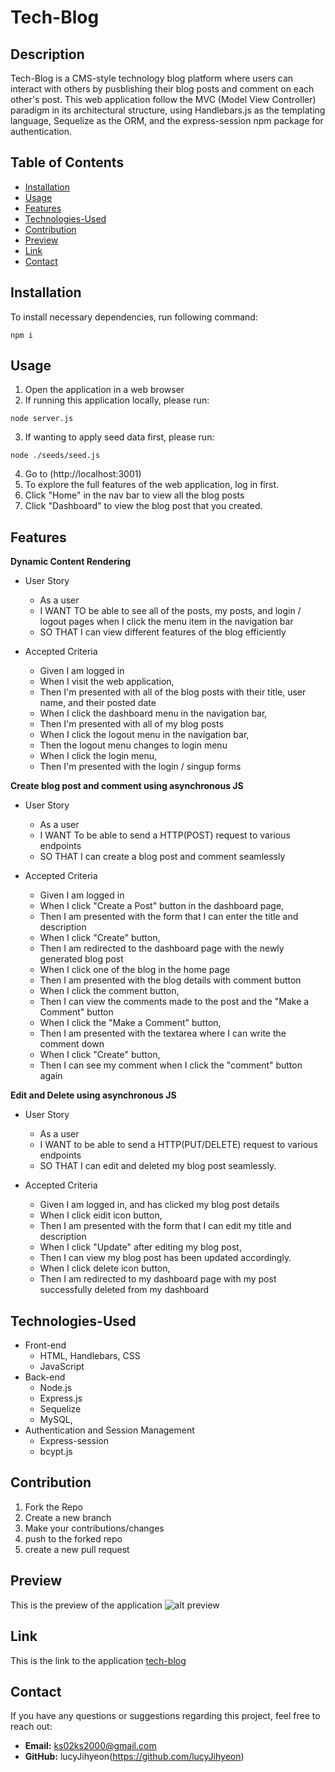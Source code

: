 # Tech-Blog

## Description
Tech-Blog  is a CMS-style technology blog platform where users can interact with others by pusblishing their blog posts and comment on each other's post. This web application follow the MVC (Model View Controller) paradigm in its architectural structure, using Handlebars.js as the templating language, Sequelize as the ORM, and the express-session npm package for authentication.


## Table of Contents
- [Installation](#installation)
- [Usage](#usage)
- [Features](#features)
- [Technologies-Used](#technologies-used)
- [Contribution](#contribution)
- [Preview](#preview)
- [Link](#link)
- [Contact](#contact)

## Installation 
To install necessary dependencies, run following command:
```
npm i
```

## Usage
1. Open the application in a web browser 
2. If running this application locally, please run:
``` 
node server.js
```
3. If wanting to apply seed data first, please run:
```
node ./seeds/seed.js
```
4. Go to (http://localhost:3001)
5. To explore the full features of the web application, log in first.
6. Click "Home" in the nav bar to view all the blog posts
7. Click "Dashboard" to view the blog post that you created.



## Features

**Dynamic Content Rendering**
* User Story
    - As a user
    - I WANT TO be able to see all of the posts, my posts, and login / logout pages when I click the menu item in the navigation bar 
    - SO THAT I can view different features of the blog efficiently 

* Accepted Criteria 
    - Given I am logged in 
    - When I visit the web application,
    - Then I'm presented with all of the blog posts with their title, user name, and their posted date
    - When I click the dashboard menu in the navigation bar,
    - Then I'm presented with all of my blog posts 
    - When I click the logout menu in the navigation bar,
    - Then the logout menu changes to login menu 
    - When I click the login menu,
    - Then I'm presented with the login / singup forms 

**Create blog post and comment using asynchronous JS**
* User Story 
    - As a user 
    - I WANT To be able to send a HTTP(POST) request to various endpoints 
    - SO THAT I can create a blog post and comment seamlessly

* Accepted Criteria 
    - Given I am logged in 
    - When I click "Create a Post" button in the dashboard page, 
    - Then I am presented with the form that I can enter the title and description
    - When I click "Create" button, 
    - Then I am redirected to the dashboard page with the newly generated blog post 
    - When I click one of the blog in the home page 
    - Then I am presented with the blog details with comment button
    - When I click the comment button,
    - Then I can view the comments made to the post and the "Make a Comment" button 
    - When I click the "Make a Comment" button, 
    - Then I am presented with the textarea where I can write the comment down 
    - When I click "Create" button,
    - Then I can see my comment when I click the "comment" button again 

**Edit and Delete using asynchronous JS**
* User Story 
    - As a user 
    - I WANT to be able to send a HTTP(PUT/DELETE) request to various endpoints 
    - SO THAT I can edit and deleted my blog post seamlessly. 

* Accepted Criteria 
    - Given I am logged in, and has clicked my blog post details 
    - When I click eidit icon button, 
    - Then I am presented with the form that I can edit my title and description 
    - When I click "Update" after editing my blog post,
    - Then I can view my blog post has been updated accordingly. 
    - When I click delete icon button, 
    - Then I am redirected to my dashboard page with my post successfully deleted from my dashboard


## Technologies-Used
* Front-end 
    - HTML, Handlebars, CSS
    - JavaScript
* Back-end 
    - Node.js
    - Express.js
    - Sequelize 
    - MySQL,
* Authentication and Session Management
    - Express-session
    - bcypt.js


## Contribution 
1. Fork the Repo 
2. Create a new branch 
3. Make your contributions/changes 
4. push to the forked repo 
5. create a new pull request


## Preview 

This is the preview of the application 
![alt preview](./public/img/lucy-tech-blog.gif)

## Link

This is the link to the application
[tech-blog](https://lucy-tech-blog-b8433f263b37.herokuapp.com/)

## Contact

If you have any questions or suggestions regarding this project, feel free to reach out:

- **Email:** ks02ks2000@gmail.com
- **GitHub:** lucyJihyeon(https://github.com/lucyJihyeon)

